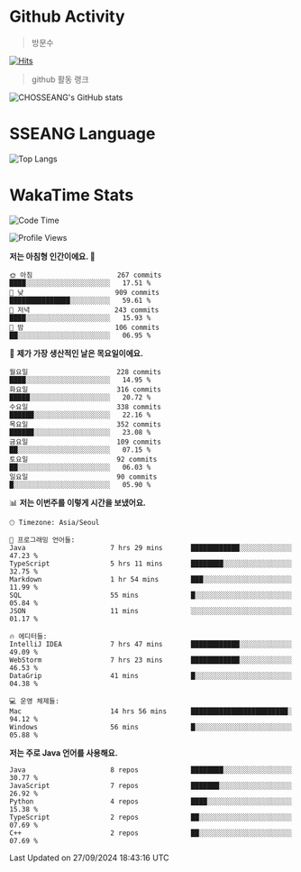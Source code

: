 <!--
**CHOSSEANG/CHOSSEANG** is a ✨ _special_ ✨ repository because its `README.md` (this file) appears on your GitHub profile.

Here are some ideas to get you started:

- 🔭 I’m currently working on ...
- 🌱 I’m currently learning ...
- 👯 I’m looking to collaborate on ...
- 🤔 I’m looking for help with ...
- 💬 Ask me about ...
- 📫 How to reach me: ...
- 😄 Pronouns: ...
- ⚡ Fun fact: ...
-->

# Github Activity
> 방문수

[![Hits](https://hits.seeyoufarm.com/api/count/incr/badge.svg?url=https%3A%2F%2Fgithub.com%2FCHOSSEANG&count_bg=%238AED3E&title_bg=%23495358&icon=electron.svg&icon_color=%23E7E7E7&title=CHOSSEANG&edge_flat=false)](https://hits.seeyoufarm.com)
> github 활동 랭크

![CHOSSEANG's GitHub stats](https://github-readme-stats.vercel.app/api?username=CHOSSEANG&show_icons=true&theme=radical)

# SSEANG Language
![Top Langs](https://github-readme-stats.vercel.app/api/top-langs/?username=CHOSSEANG&layout=compact)

# WakaTime Stats

<!--START_SECTION:waka-->
![Code Time](http://img.shields.io/badge/Code%20Time-56%20hrs%2033%20mins-blue)

![Profile Views](http://img.shields.io/badge/Profile%20Views-0-blue)

**저는 아침형 인간이에요. 🐤** 

```text
🌞 아침                     267 commits         ████░░░░░░░░░░░░░░░░░░░░░   17.51 % 
🌆 낮　                     909 commits         ███████████████░░░░░░░░░░   59.61 % 
🌃 저녁                     243 commits         ████░░░░░░░░░░░░░░░░░░░░░   15.93 % 
🌙 밤　                     106 commits         ██░░░░░░░░░░░░░░░░░░░░░░░   06.95 % 
```
📅 **제가 가장 생산적인 날은 목요일이에요.** 

```text
월요일                      228 commits         ████░░░░░░░░░░░░░░░░░░░░░   14.95 % 
화요일                      316 commits         █████░░░░░░░░░░░░░░░░░░░░   20.72 % 
수요일                      338 commits         ██████░░░░░░░░░░░░░░░░░░░   22.16 % 
목요일                      352 commits         ██████░░░░░░░░░░░░░░░░░░░   23.08 % 
금요일                      109 commits         ██░░░░░░░░░░░░░░░░░░░░░░░   07.15 % 
토요일                      92 commits          ██░░░░░░░░░░░░░░░░░░░░░░░   06.03 % 
일요일                      90 commits          █░░░░░░░░░░░░░░░░░░░░░░░░   05.90 % 
```


📊 **저는 이번주를 이렇게 시간을 보냈어요.** 

```text
🕑︎ Timezone: Asia/Seoul

💬 프로그래밍 언어들: 
Java                     7 hrs 29 mins       ████████████░░░░░░░░░░░░░   47.23 % 
TypeScript               5 hrs 11 mins       ████████░░░░░░░░░░░░░░░░░   32.75 % 
Markdown                 1 hr 54 mins        ███░░░░░░░░░░░░░░░░░░░░░░   11.99 % 
SQL                      55 mins             █░░░░░░░░░░░░░░░░░░░░░░░░   05.84 % 
JSON                     11 mins             ░░░░░░░░░░░░░░░░░░░░░░░░░   01.17 % 

🔥 에디터들: 
IntelliJ IDEA            7 hrs 47 mins       ████████████░░░░░░░░░░░░░   49.09 % 
WebStorm                 7 hrs 23 mins       ████████████░░░░░░░░░░░░░   46.53 % 
DataGrip                 41 mins             █░░░░░░░░░░░░░░░░░░░░░░░░   04.38 % 

💻 운영 체제들: 
Mac                      14 hrs 56 mins      ████████████████████████░   94.12 % 
Windows                  56 mins             █░░░░░░░░░░░░░░░░░░░░░░░░   05.88 % 
```

**저는 주로 Java 언어를 사용해요.** 

```text
Java                     8 repos             ████████░░░░░░░░░░░░░░░░░   30.77 % 
JavaScript               7 repos             ███████░░░░░░░░░░░░░░░░░░   26.92 % 
Python                   4 repos             ████░░░░░░░░░░░░░░░░░░░░░   15.38 % 
TypeScript               2 repos             ██░░░░░░░░░░░░░░░░░░░░░░░   07.69 % 
C++                      2 repos             ██░░░░░░░░░░░░░░░░░░░░░░░   07.69 % 
```




 Last Updated on 27/09/2024 18:43:16 UTC
<!--END_SECTION:waka-->
